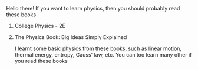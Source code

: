 Hello there!
If you want to learn physics, then you should probably read these books
1. College Physics - 2E
2. The Physics Book: Big Ideas Simply Explained

   I learnt some basic physics from these books, such as linear motion, thermal energy, entropy, Gauss' law, etc.
   You can too learn many other if you read these books

